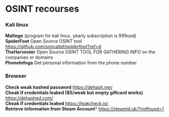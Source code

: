 # OSINT recourses

### Kali linux
**Maltego** (program for kali linux, yearly subscription is 999usd) <br>
**SpiderFoot** Open Source OSINT tool https://github.com/smicallef/spiderfoot?ref=d <br>
**TheHarvester** Open Source OSINT TOOL FOR GATHERING INFO on the companies or domains <br>
**PhoneInfoga** Get personal information from the phone number

### Browser
**Check weak hashed password** https://dehash.me/ <br>
**Cheak if credentials leaked ($5/week but empty giftcard works)** https://dehashed.com/ <br>
**Cheak if credentials leaked** https://leakcheck.io/ <br>
**Retrieve information from Steam Account*** https://steamid.uk/?notfound=1 <br>



